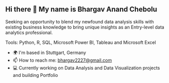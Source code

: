 ## Hi there 👋 My name is Bhargav Anand Chebolu

Seeking an opportunity to blend my newfound data analysis skills with existing business knowledge to bring unique insights as an Entry-level data analytics professional.

Tools: Python, R, SQL, Microsoft Power BI, Tableau and Microsoft Excel

- 🌍  I'm based in Stuttgart, Germany
- 📫  How to reach me: bhargav2227@gmail.com
- 💻  Currently working on Data Analysis and Data Visualization projects and building Portfolio


<!--
**bhargavchebolu/bhargavchebolu** is a ✨ _special_ ✨ repository because its `README.md` (this file) appears on your GitHub profile.

Here are some ideas to get you started:

- 🔭 I’m currently working on ...
- 🌱 I’m currently learning ...
- 👯 I’m looking to collaborate on ...
- 🤔 I’m looking for help with ...
- 💬 Ask me about ...
- 📫 How to reach me: ...
- 😄 Pronouns: ...
- ⚡ Fun fact: ...
-->
